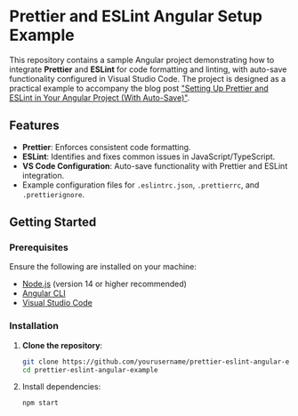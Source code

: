 # Prettier and ESLint Angular Setup Example

This repository contains a sample Angular project demonstrating how to integrate **Prettier** and **ESLint** for code formatting and linting, with auto-save functionality configured in Visual Studio Code. The project is designed as a practical example to accompany the blog post ["Setting Up Prettier and ESLint in Your Angular Project (With Auto-Save)"]([link-to-your-blog](https://robododd.com/setting-up-prettier-and-eslint-in-your-angular-project/)).

## Features

- **Prettier**: Enforces consistent code formatting.
- **ESLint**: Identifies and fixes common issues in JavaScript/TypeScript.
- **VS Code Configuration**: Auto-save functionality with Prettier and ESLint integration.
- Example configuration files for `.eslintrc.json`, `.prettierrc`, and `.prettierignore`.

## Getting Started

### Prerequisites

Ensure the following are installed on your machine:

- [Node.js](https://nodejs.org/) (version 14 or higher recommended)
- [Angular CLI](https://angular.io/cli)
- [Visual Studio Code](https://code.visualstudio.com/)

### Installation

1. **Clone the repository**:
   ```bash
   git clone https://github.com/yourusername/prettier-eslint-angular-example.git
   cd prettier-eslint-angular-example
   ```
2. Install dependencies:
   ```bash
   npm start
   ```
